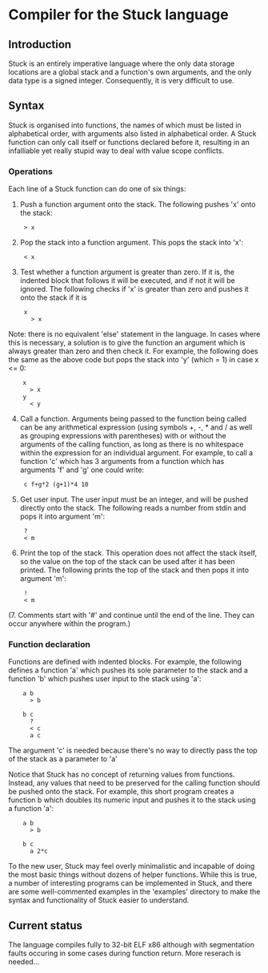 # Compiler for the Stuck language

## Introduction
Stuck is an entirely imperative language where the only data storage locations are 
a global stack and a function's own arguments, and the only data type is a signed
integer. Consequently, it is very difficult to use.

## Syntax
Stuck is organised into functions, the names of which must be listed in alphabetical order,
with arguments also listed in alphabetical order. A Stuck function can only call itself or
functions declared before it, resulting in an infalliable yet really stupid way to deal with
value scope conflicts.

### Operations
Each line of a Stuck function can do one of six things:
1. Push a function argument onto the stack. The following pushes 'x' onto the stack:

        > x

2. Pop the stack into a function argument. This pops the stack into 'x':

        < x

3. Test whether a function argument is greater than zero. If it is, the indented block
that follows it will be executed, and if not it will be ignored. The following checks if
'x' is greater than zero and pushes it onto the stack if it is

        x
          > x

Note: there is no equivalent 'else' statement in the language. In cases where this is
necessary, a solution is to give the function an argument which is always greater than
zero and then check it. For example, the following does the same as the above code but
pops the stack into 'y' (which = 1) in case x <= 0:

        x
          > x
        y
          < y

4. Call a function. Arguments being passed to the function being called can be any
arithmetical expression (using symbols +, -, * and / as well as grouping expressions with
parentheses) with or without the arguments of the calling function, as long as there is no
whitespace within the expression for an individual argument. For example, to call a function
'c' which has 3 arguments from a function which has arguments 'f' and 'g' one could write:

        c f+g*2 (g+1)*4 10

5. Get user input. The user input must be an integer, and will be pushed directly onto the
stack. The following reads a number from stdin and pops it into argument 'm':

        ?
        < m

6. Print the top of the stack. This operation does not affect the stack itself, so the value
on the top of the stack can be used after it has been printed. The following prints the top
of the stack and then pops it into argument 'm':

        !
        < m

(7. Comments start with '#' and continue until the end of the line. They can occur anywhere
within the program.)

### Function declaration
Functions are defined with indented blocks. For example, the following defines a function
'a' which pushes its sole parameter to the stack and a function 'b' which pushes user input
to the stack using 'a':

        a b
          > b

        b c
          ?
          < c
          a c

The argument 'c' is needed because there's no way to directly pass the top of the stack as a
parameter to 'a'

Notice that Stuck has no concept of returning values from functions. Instead, any values that
need to be preserved for the calling function should be pushed onto the stack. For example, this
short program creates a function b which doubles its numeric input and pushes it to the stack
using a function 'a':

        a b
          > b

        b c
          a 2*c

To the new user, Stuck may feel overly minimalistic and incapable of doing the most basic things
without dozens of helper functions. While this is true, a number of interesting programs can be
implemented in Stuck, and there are some well-commented examples in the 'examples' directory to
make the syntax and functionality of Stuck easier to understand.

## Current status
The language compiles fully to 32-bit ELF x86 although with segmentation faults occuring in some
cases during function return. More reserach is needed...

